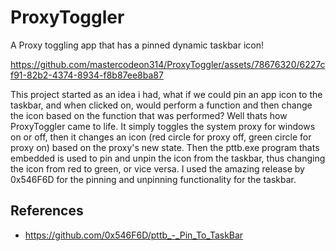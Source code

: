 # ProxyToggler
A Proxy toggling app that has a pinned dynamic taskbar icon!

https://github.com/mastercodeon314/ProxyToggler/assets/78676320/6227cf91-82b2-4374-8934-f8b87ee8ba87

This project started as an idea i had, what if we could pin an app icon to the taskbar, and when clicked on, would perform a function and then change the icon based on the function that was performed?
Well thats how ProxyToggler came to life. 
It simply toggles the system proxy for windows on or off, then it changes an icon (red circle for proxy off, green circle for proxy on) based on the proxy's new state.
Then the pttb.exe program thats embedded is used to pin and unpin the icon from the taskbar, thus changing the icon from red to green, or vice versa. 
I used the amazing release by 0x546F6D for the pinning and unpinning functionality for the taskbar.

## References
- https://github.com/0x546F6D/pttb_-_Pin_To_TaskBar
